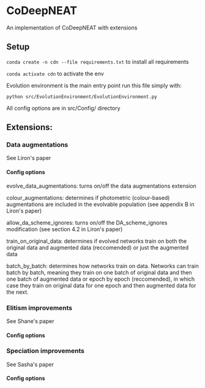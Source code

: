 # CoDeepNEAT

An implementation of CoDeepNEAT with extensions

## Setup

```conda create -n cdn --file requirements.txt``` to install all requirements

```conda activate cdn``` to activate the env

Evolution environment is the main entry point run this file simply with:

```python src/EvolutionEnvironment/EvolutionEnvironment.py```

All config options are in src/Config/ directory

## Extensions:

### Data augmentations

See Liron's paper

#### Config options
evolve_data_augmentations: turns on/off the data augmentations extension

colour_augmentations: determines if photometric (colour-based) augmentations are included in the evolvable population (see appendix B in Liron's paper)

allow_da_scheme_ignores: turns on/off the DA_scheme_ignores modification (see section 4.2 in Liron's paper)

train_on_original_data: determines if evolved networks train on both the original data and augmented data (reccomended) or just the augmented data

batch_by_batch: determines how networks train on data. Networks can train batch by batch, meaning they train on one batch of original data and then one batch of augmented data or epoch by epoch (reccomended), in which case they train on original data for one epoch and then augmented data for the next.

### Elitism improvements

See Shane's paper

#### Config options

### Speciation improvements

See Sasha's paper

#### Config options

